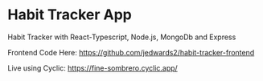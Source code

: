 # Habit Tracker App
Habit Tracker with React-Typescript, Node.js, MongoDb and Express

Frontend Code Here: https://github.com/jedwards2/habit-tracker-frontend

Live using Cyclic:
https://fine-sombrero.cyclic.app/
